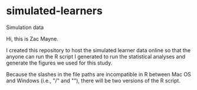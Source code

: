 # simulated-learners
Simulation data

Hi, this is Zac Mayne.  

I created this repository to host the simulated learner data online so that the anyone can run the R script I generated to run the statistical analyses and generate the figures we used for this study.

Because the slashes in the file paths are incompatible in R between Mac OS and Windows (i.e., "/" and "\"), there will be two versions of the R script.

